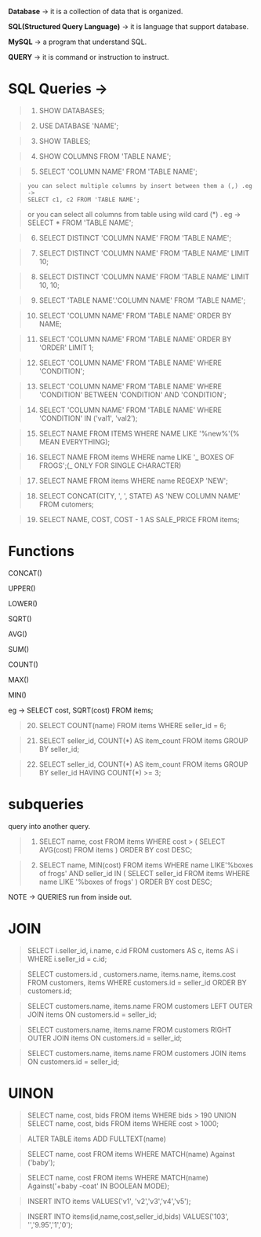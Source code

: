 **Database** -> it is a collection of data that is organized.

**SQL(Structured Query Language)** -> it is language that support database.

**MySQL** -> a program that understand SQL.

**QUERY** -> it is command or instruction to instruct.

# SQL Queries ->

> 1.  SHOW DATABASES;

> 2.  USE DATABASE 'NAME';

> 3.  SHOW TABLES;

> 4.  SHOW COLUMNS FROM 'TABLE NAME';

> 5.  SELECT 'COLUMN NAME' FROM 'TABLE NAME';

>     you can select multiple columns by insert between them a (,) .eg ->
>     SELECT c1, c2 FROM 'TABLE NAME';

> or you can select all columns from table using wild card (\*) . eg ->
> SELECT \* FROM 'TABLE NAME';

> 6.  SELECT DISTINCT 'COLUMN NAME' FROM 'TABLE NAME';

> 7.  SELECT DISTINCT 'COLUMN NAME' FROM 'TABLE NAME' LIMIT 10;

> 8.  SELECT DISTINCT 'COLUMN NAME' FROM 'TABLE NAME' LIMIT 10, 10;

> 9.  SELECT 'TABLE NAME'.'COLUMN NAME' FROM 'TABLE NAME';

> 10. SELECT 'COLUMN NAME' FROM 'TABLE NAME' ORDER BY NAME;

> 11. SELECT 'COLUMN NAME' FROM 'TABLE NAME' ORDER BY 'ORDER' LIMIT 1;

> 12. SELECT 'COLUMN NAME' FROM 'TABLE NAME' WHERE 'CONDITION';

> 13. SELECT 'COLUMN NAME' FROM 'TABLE NAME' WHERE 'CONDITION' BETWEEN 'CONDITION' AND 'CONDITION';

> 14. SELECT 'COLUMN NAME' FROM 'TABLE NAME' WHERE 'CONDITION' IN ('val1', 'val2');

> 15. SELECT NAME FROM ITEMS WHERE NAME LIKE '%new%'(% MEAN EVERYTHING);

> 16. SELECT NAME FROM items WHERE name LIKE '\_ BOXES OF FROGS';(\_ ONLY FOR SINGLE CHARACTER)

> 17. SELECT NAME FROM items WHERE name REGEXP 'NEW';

> 18. SELECT CONCAT(CITY, ', ', STATE) AS 'NEW COLUMN NAME' FROM cutomers;

> 19. SELECT NAME, COST, COST - 1 AS SALE_PRICE FROM items;

# Functions

CONCAT()

UPPER()

LOWER()

SQRT()

AVG()

SUM()

COUNT()

MAX()

MIN()

eg -> SELECT cost, SQRT(cost) FROM items;

> 20. SELECT COUNT(name) FROM items WHERE seller_id = 6;

> 21. SELECT seller_id, COUNT(\*) AS item_count FROM items GROUP BY seller_id;

> 22. SELECT seller_id, COUNT(\*) AS item_count FROM items GROUP BY seller_id HAVING COUNT(\*) >= 3;

# subqueries

query into another query.

> 1. SELECT name, cost FROM items WHERE cost > ( SELECT AVG(cost) FROM items ) ORDER BY cost DESC;

> 2. SELECT name, MIN(cost) FROM items WHERE name LIKE'%boxes of frogs' AND seller_id IN ( SELECT seller_id FROM items WHERE name LIKE '%boxes of frogs' ) ORDER BY cost DESC;

NOTE -> QUERIES run from inside out.

# JOIN

> SELECT i.seller_id, i.name, c.id FROM customers AS c, items AS i WHERE i.seller_id = c.id;

> SELECT customers.id , customers.name, items.name, items.cost FROM customers, items WHERE customers.id = seller_id ORDER BY customers.id;

> SELECT customers.name, items.name FROM customers LEFT OUTER JOIN items ON customers.id = seller_id;

> SELECT customers.name, items.name FROM customers RIGHT OUTER JOIN items ON customers.id = seller_id;

> SELECT customers.name, items.name FROM customers JOIN items ON customers.id = seller_id;

# UINON

> SELECT name, cost, bids FROM items WHERE bids > 190 UNION SELECT name, cost, bids FROM items WHERE cost > 1000;

> ALTER TABLE items ADD FULLTEXT(name)

> SELECT name, cost FROM items WHERE MATCH(name) Against ('baby');

> SELECT name, cost FROM items WHERE MATCH(name) Against('+baby -coat' IN BOOLEAN MODE);

> INSERT INTO items VALUES('v1', 'v2','v3','v4','v5');

> INSERT INTO items(id,name,cost,seller_id,bids) VALUES('103', '','9.95','1','0');
